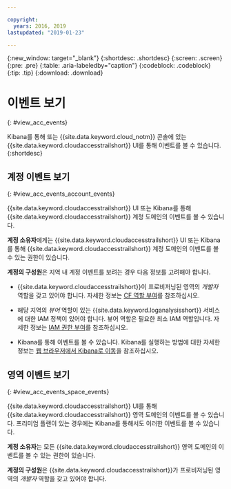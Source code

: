```yaml
---

copyright:
  years: 2016, 2019
lastupdated: "2019-01-23"

---
```


{:new_window: target="_blank"}
{:shortdesc: .shortdesc}
{:screen: .screen}
{:pre: .pre}
{:table: .aria-labeledby="caption"}
{:codeblock: .codeblock}
{:tip: .tip}
{:download: .download}



# 이벤트 보기
{: #view_acc_events}

Kibana를 통해 또는 {{site.data.keyword.cloud_notm}} 콘솔에 있는 {{site.data.keyword.cloudaccesstrailshort}} UI를 통해 이벤트를 볼 수 있습니다.
{:shortdesc}
   

## 계정 이벤트 보기
{: #view_acc_events_account_events}

{{site.data.keyword.cloudaccesstrailshort}} UI 또는 Kibana를 통해 {{site.data.keyword.cloudaccesstrailshort}} 계정 도메인의 이벤트를 볼 수 있습니다.

**계정 소유자**에게는 {{site.data.keyword.cloudaccesstrailshort}} UI 또는 Kibana를 통해 {{site.data.keyword.cloudaccesstrailshort}} 계정 도메인의 이벤트를 볼 수 있는 권한이 있습니다.

**계정의 구성원**은 지역 내 계정 이벤트를 보려는 경우 다음 정보를 고려해야 합니다.

* {{site.data.keyword.cloudaccesstrailshort}}이 프로비저닝된 영역의 *개발자* 역할을 갖고 있어야 합니다. 자세한 정보는 [CF 역할 부여](/docs/services/cloud-activity-tracker/how-to/grant_permissions.html#grant_cf_role)를 참조하십시오.

* 해당 지역의 *뷰어* 역할이 있는 {{site.data.keyword.loganalysisshort}} 서비스에 대한 IAM 정책이 있어야 합니다. 뷰어 역할은 필요한 최소 IAM 역할입니다. 자세한 정보는 [IAM 권한 부여](/docs/services/cloud-activity-tracker/how-to/grant_permissions.html#grant_iam_policy)를 참조하십시오.

* Kibana를 통해 이벤트를 볼 수 있습니다. Kibana를 실행하는 방법에 대한 자세한 정보는 [웹 브라우저에서 Kibana로 이동](/docs/services/cloud-activity-tracker/how-to/manage-events-ui/launch_kibana.html#launch_Kibana_from_browser)을 참조하십시오.



## 영역 이벤트 보기
{: #view_acc_events_space_events}

{{site.data.keyword.cloudaccesstrailshort}} UI를 통해 {{site.data.keyword.cloudaccesstrailshort}} 영역 도메인의 이벤트를 볼 수 있습니다. 프리미엄 플랜이 있는 경우에는 Kibana를 통해서도 이러한 이벤트를 볼 수 있습니다.

**계정 소유자**는 모든 {{site.data.keyword.cloudaccesstrailshort}} 영역 도메인의 이벤트를 볼 수 있는 권한이 있습니다.

**계정의 구성원**은 {{site.data.keyword.cloudaccesstrailshort}}가 프로비저닝된 영역의 *개발자* 역할을 갖고 있어야 합니다.


